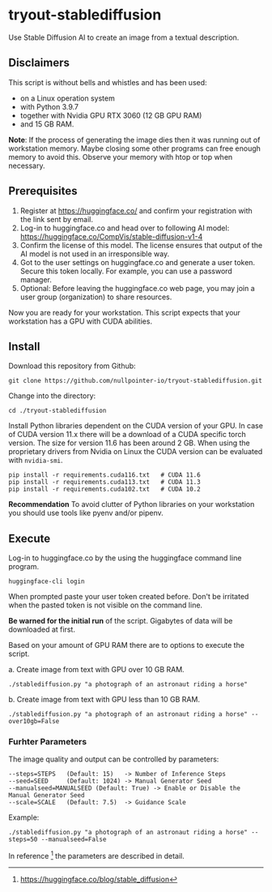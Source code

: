 # tryout-stablediffusion
Use Stable Diffusion AI to create an image from a textual description.

## Disclaimers

This script is without bells and whistles and has been used:
- on a Linux operation system 
- with Python 3.9.7 
- together with Nvidia GPU RTX 3060 (12 GB GPU RAM)
- and 15 GB RAM.

**Note**: If the process of generating the image dies then it was running out of workstation memory. Maybe closing some other programs can free enough memory to avoid this. Observe your memory with htop or top when necessary.

## Prerequisites

1. Register at https://huggingface.co/ and confirm your registration with the link sent by email.
2. Log-in to huggingface.co and head over to following AI model: https://huggingface.co/CompVis/stable-diffusion-v1-4
3. Confirm the license of this model. The license ensures that output of the AI model is not used in an irresponsible way.  
4. Got to the user settings on huggingface.co and generate a user token. Secure this token locally. For example, you can use a password manager. 
5. Optional: Before leaving the huggingface.co web page, you may join a user group (organization) to share resources.

Now you are ready for your workstation. This script expects that your workstation has a GPU with CUDA abilities.

## Install

Download this repository from Github:
```
git clone https://github.com/nullpointer-io/tryout-stablediffusion.git
``` 

Change into the directory: 
```
cd ./tryout-stablediffusion
```

Install Python libraries dependent on the CUDA version of your GPU. In case of CUDA version 11.x there will be a download of a CUDA specific torch version. The size for version 11.6 has been around 2 GB.
When using the proprietary drivers from Nvidia on Linux the CUDA version can be evaluated with `nvidia-smi`.
```
pip install -r requirements.cuda116.txt	  # CUDA 11.6 
pip install -r requirements.cuda113.txt   # CUDA 11.3
pip install -r requirements.cuda102.txt   # CUDA 10.2
```

**Recommendation**
To avoid clutter of Python libraries on your workstation you should use tools like pyenv and/or pipenv.  

## Execute

Log-in to huggingface.co by the using the huggingface command line program. 
```
huggingface-cli login
```
When prompted paste your user token created before. Don't be irritated when the pasted token is not visible on the command line. 

**Be warned for the initial run** of the script. Gigabytes of data will be downloaded at first. 

Based on your amount of GPU RAM there are to options to execute the script. 

a. Create image from text with GPU over 10 GB RAM.
```
./stablediffusion.py "a photograph of an astronaut riding a horse"
```
b. Create image from text with GPU less than 10 GB RAM. 
```
./stablediffusion.py "a photograph of an astronaut riding a horse" --over10gb=False
```

### Furhter Parameters

The image quality and output can be controlled by parameters:
```
--steps=STEPS	(Default: 15) 	-> Number of Inference Steps  
--seed=SEED 	(Default: 1024) -> Manual Generator Seed
--manualseed=MANUALSEED (Default: True) -> Enable or Disable the Manual Generator Seed
--scale=SCALE 	(Default: 7.5) 	-> Guidance Scale
```

Example:
```
./stablediffusion.py "a photograph of an astronaut riding a horse" --steps=50 --manualseed=False
```

In reference [^2] the parameters are described in detail. 

[^1]: https://huggingface.co/CompVis/stable-diffusion-v1-4
[^2]: https://huggingface.co/blog/stable_diffusion
[^3]: https://www.heise.de/news/Text-zu-Bild-Revolution-Stable-Diffusion-ermoeglicht-KI-Bildgenerieren-fuer-alle-7244307.html
